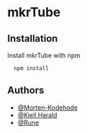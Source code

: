 # mkrTube

## Installation

Install mkrTube with npm

```bash
  npm install
```

## Authors

- [@Morten-Kodehode](https://www.github.com/Morten-Kodehode)
- [@Kjell Harald](https://github.com/KjellHarald)
- [@Rune](https://github.com/RuneKodehode)
